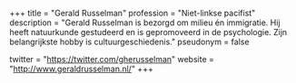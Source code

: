 +++
title       = "Gerald Russelman"
profession  = "Niet-linkse pacifist"
description = "Gerald Russelman is bezorgd om milieu én immigratie. Hij heeft natuurkunde gestudeerd en is gepromoveerd in de psychologie. Zijn belangrijkste hobby is cultuurgeschiedenis."
pseudonym   = false

twitter = "https://twitter.com/gherusselman"
website = "http://www.geraldrusselman.nl/"
+++
